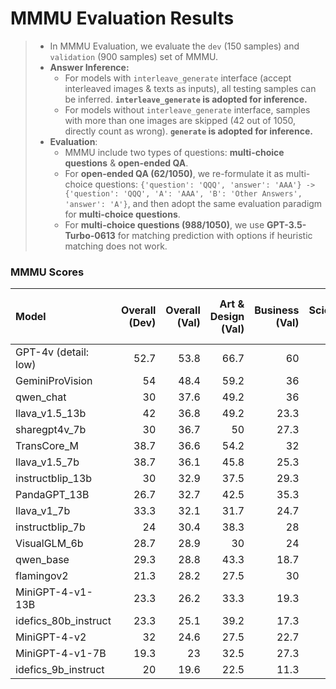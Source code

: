 # MMMU Evaluation Results

> - In MMMU Evaluation, we evaluate the `dev` (150 samples) and `validation` (900 samples) set of MMMU. 
> - **Answer Inference:**
>   - For models with `interleave_generate` interface (accept interleaved images & texts as inputs), all testing samples can be inferred. **`interleave_generate` is adopted for inference.**
>   - For models without `interleave_generate` interface, samples with more than one images are skipped (42 out of 1050, directly count as wrong). **`generate` is adopted for inference.**
> - **Evaluation**:
>   - MMMU include two types of questions: **multi-choice questions** & **open-ended QA**. 
>   - For **open-ended QA (62/1050)**, we re-formulate it as multi-choice questions: `{'question': 'QQQ', 'answer': 'AAA'} -> {'question': 'QQQ', 'A': 'AAA', 'B': 'Other Answers', 'answer': 'A'}`, and then adopt the same evaluation paradigm for **multi-choice questions**. 
>   - For **multi-choice questions (988/1050)**, we use **GPT-3.5-Turbo-0613** for matching prediction with options if heuristic matching does not work. 

### MMMU Scores


| Model                |   Overall<br>(Dev) |   Overall<br>(Val) |   Art & Design<br>(Val) |   Business<br>(Val) |   Science<br>(Val) |   Health & Medicine<br>(Val) |   Humanities & Social Science<br>(Val) |   Tech & Engineering<br>(Val) |
|:---------------------|-------------------:|-------------------:|------------------------:|--------------------:|-------------------:|-----------------------------:|---------------------------------------:|------------------------------:|
| GPT-4v (detail: low) |               52.7 |               53.8 |                    66.7 |                60   |               46   |                         54.7 |                                   71.7 |                          36.7 |
| GeminiProVision      |               54   |               48.4 |                    59.2 |                36   |               42   |                         52   |                                   66.7 |                          42.9 |
| qwen_chat            |               30   |               37.6 |                    49.2 |                36   |               28   |                         32.7 |                                   55.8 |                          31.9 |
| llava_v1.5_13b       |               42   |               36.8 |                    49.2 |                23.3 |               36   |                         34   |                                   51.7 |                          33.3 |
| sharegpt4v_7b        |               30   |               36.7 |                    50   |                27.3 |               26.7 |                         37.3 |                                   50   |                          34.8 |
| TransCore_M          |               38.7 |               36.6 |                    54.2 |                32   |               27.3 |                         32   |                                   49.2 |                          32.4 |
| llava_v1.5_7b        |               38.7 |               36.1 |                    45.8 |                25.3 |               34   |                         32   |                                   48.3 |                          35.7 |
| instructblip_13b     |               30   |               32.9 |                    37.5 |                29.3 |               32   |                         28.7 |                                   37.5 |                          33.8 |
| PandaGPT_13B         |               26.7 |               32.7 |                    42.5 |                35.3 |               30   |                         29.3 |                                   45.8 |                          21.9 |
| llava_v1_7b          |               33.3 |               32.1 |                    31.7 |                24.7 |               31.3 |                         32   |                                   37.5 |                          35.2 |
| instructblip_7b      |               24   |               30.4 |                    38.3 |                28   |               22   |                         30.7 |                                   39.2 |                          28.6 |
| VisualGLM_6b         |               28.7 |               28.9 |                    30   |                24   |               28   |                         28   |                                   40.8 |                          26.2 |
| qwen_base            |               29.3 |               28.8 |                    43.3 |                18.7 |               25.3 |                         32.7 |                                   42.5 |                          19.5 |
| flamingov2           |               21.3 |               28.2 |                    27.5 |                30   |               28.7 |                         28   |                                   33.3 |                          24.3 |
| MiniGPT-4-v1-13B     |               23.3 |               26.2 |                    33.3 |                19.3 |               28.7 |                         26   |                                   34.2 |                          21   |
| idefics_80b_instruct |               23.3 |               25.1 |                    39.2 |                17.3 |               23.3 |                         24   |                                   48.3 |                          11.4 |
| MiniGPT-4-v2         |               32   |               24.6 |                    27.5 |                22.7 |               21.3 |                         28   |                                   33.3 |                          19   |
| MiniGPT-4-v1-7B      |               19.3 |               23   |                    32.5 |                27.3 |               18.7 |                         17.3 |                                   15   |                          26.2 |
| idefics_9b_instruct  |               20   |               19.6 |                    22.5 |                11.3 |               20.7 |                         23.3 |                                   31.7 |                          13.3 |